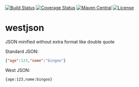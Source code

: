 [![Build Status](https://travis-ci.org/bingoohuang/westjson.svg?branch=master)](https://travis-ci.org/bingoohuang/westjson)
[![Coverage Status](https://coveralls.io/repos/github/bingoohuang/westjson/badge.svg)](https://coveralls.io/github/bingoohuang/westjson)
[![Maven Central](https://maven-badges.herokuapp.com/maven-central/com.github.bingoohuang/westjson/badge.svg?style=flat-square)](https://maven-badges.herokuapp.com/maven-central/com.github.bingoohuang/westjson/)
[![License](http://img.shields.io/:license-apache-brightgreen.svg)](http://www.apache.org/licenses/LICENSE-2.0.html)

# westjson
JSON minified without extra format like double quote 

Standard JSON:

```json
{"age":123,"name":"bingoo"}
```

West JSON:


```westjson
{age:123,name:bingoo}
```

